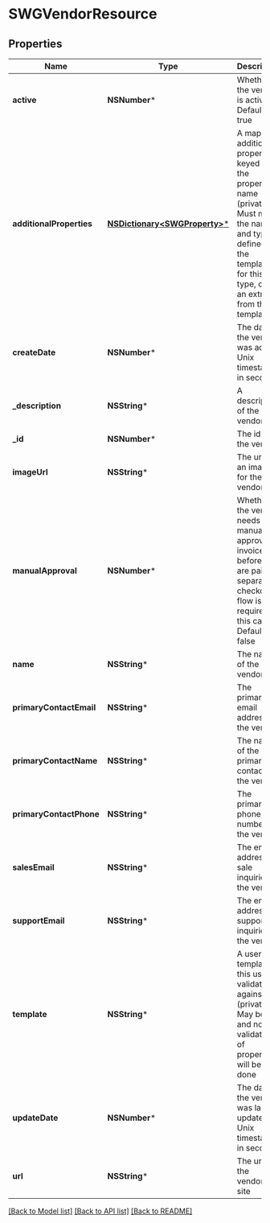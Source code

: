 # SWGVendorResource

## Properties
Name | Type | Description | Notes
------------ | ------------- | ------------- | -------------
**active** | **NSNumber*** | Whether the vendor is active.  Default &#x3D; true | [optional] 
**additionalProperties** | [**NSDictionary&lt;SWGProperty&gt;***](SWGProperty.md) | A map of additional properties, keyed on the property name (private). Must match the names and types defined in the template for this user type, or be an extra not from the template | [optional] 
**createDate** | **NSNumber*** | The date the vendor was added. Unix timestamp in seconds | [optional] 
**_description** | **NSString*** | A description of the vendor | [optional] 
**_id** | **NSNumber*** | The id of the vendor | [optional] 
**imageUrl** | **NSString*** | The url of an image for the vendor | [optional] 
**manualApproval** | **NSNumber*** | Whether the vendor needs to manually approve invoices before they are paid.  A separate checkout flow is required in this case.  Default: false | [optional] 
**name** | **NSString*** | The name of the vendor | 
**primaryContactEmail** | **NSString*** | The primary email address for the vendor | [optional] 
**primaryContactName** | **NSString*** | The name of the primary contact for the vendor | [optional] 
**primaryContactPhone** | **NSString*** | The primary phone number for the vendor | [optional] 
**salesEmail** | **NSString*** | The email address for sale inquiries for the vendor | [optional] 
**supportEmail** | **NSString*** | The email address for support inquiries for the vendor | [optional] 
**template** | **NSString*** | A user template this user is validated against (private). May be null and no validation of properties will be done | [optional] 
**updateDate** | **NSNumber*** | The date the vendor was last updated. Unix timestamp in seconds | [optional] 
**url** | **NSString*** | The url for the vendor&#39;s site | [optional] 

[[Back to Model list]](../README.md#documentation-for-models) [[Back to API list]](../README.md#documentation-for-api-endpoints) [[Back to README]](../README.md)


